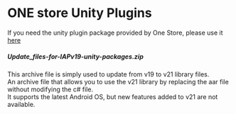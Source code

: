 # ONE store Unity Plugins
If you need the unity plugin package provided by One Store, please use it [here](https://github.com/ONE-store/unity_plugins/tree/master)

##### Update_files-for-IAPv19-unity-packages.zip
This archive file is simply used to update from v19 to v21 library files.<br>
An archive file that allows you to use the v21 library by replacing the aar file without modifying the c# file.<br>
It supports the latest Android OS, but new features added to v21 are not available.
